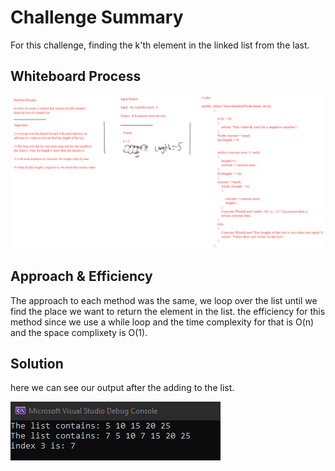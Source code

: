 # Challenge Summary
For this challenge, finding the k'th element in the linked list from the last.

## Whiteboard Process
![LinkedListInsertation](./output%202.PNG)

## Approach & Efficiency
The approach to each method was the same, we loop over the list until we find the place we want to return the element in the list.
the efficiency for this method since we use a while loop and the time complexity for that is O(n) and the space complixety is O(1).

## Solution
here we can see our output after the adding to the list.


![Output](./out.PNG)
